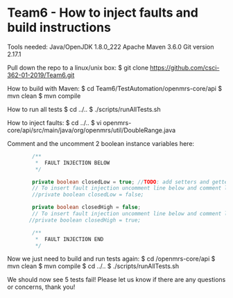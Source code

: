 # Team6 - How to inject faults and build instructions

Tools needed:
Java/OpenJDK 1.8.0_222 
Apache Maven 3.6.0
Git version 2.17.1

Pull down the repo to a linux/unix box:
$ git clone https://github.com/csci-362-01-2019/Team6.git

How to build with Maven:
$ cd Team6/TestAutomation/openmrs-core/api
$ mvn clean
$ mvn compile

How to run all tests
$ cd ../..
$ ./scripts/runAllTests.sh

How to inject faults:
$ cd ../..
$ vi openmrs-core/api/src/main/java/org/openmrs/util/DoubleRange.java

Comment and the uncomment 2 boolean instance variables here:

```java       
        /**
         *  FAULT INJECTION BELOW
         */

        private boolean closedLow = true; //TODO: add setters and getters for these
        // To insert fault injection uncomment line below and comment line above!
        //private boolean closedLow = false;

        private boolean closedHigh = false;
        // To insert fault injection uncomment line below and comment line above!
       //private boolean closedHigh = true;

        /**
         *  FAULT INJECTION END
         */
```

Now we just need to build and run tests again:
$ cd /openmrs-core/api
$ mvn clean
$ mvn compile
$ cd ../..
$ ./scripts/runAllTests.sh

We should now see 5 tests fail!  Please let us know if there are any questions or concerns, thank you!
